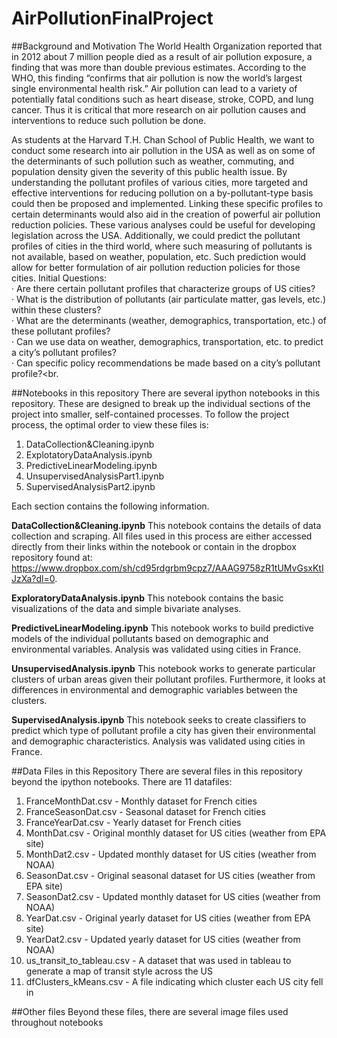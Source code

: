 # AirPollutionFinalProject
##Background and Motivation
The World Health Organization reported that in 2012 about 7 million people died as a result of air pollution exposure, a finding that was more than double previous estimates.  According to the WHO, this finding “confirms that air pollution is now the world’s largest single environmental health risk.”  Air pollution can lead to a variety of potentially fatal conditions such as heart disease, stroke, COPD, and lung cancer.  Thus it is critical that more research on air pollution causes and interventions to reduce such pollution be done.
 
As students at the Harvard T.H. Chan School of Public Health, we want to conduct some research into air pollution in the USA as well as on some of the determinants of such pollution such as weather, commuting, and population density given the severity of this public health issue.  By understanding the pollutant profiles of various cities, more targeted and effective interventions for reducing pollution on a by-pollutant-type basis could then be proposed and implemented.  Linking these specific profiles to certain determinants would also aid in the creation of powerful air pollution reduction policies.  These various analyses could be useful for developing legislation across the USA.  Additionally, we could predict the pollutant profiles of cities in the third world, where such measuring of pollutants is not available, based on weather, population, etc.  Such prediction would allow for better formulation of air pollution reduction policies for those cities.
Initial Questions:<br>
·       Are there certain pollutant profiles that characterize groups of US cities?<br>
·       What is the distribution of pollutants (air particulate matter, gas levels, etc.) within these clusters?<br>
·       What are the determinants (weather, demographics, transportation, etc.) of these pollutant profiles?<br>
·       Can we use data on weather, demographics, transportation, etc. to predict a city’s pollutant profiles?<br>
·       Can specific policy recommendations be made based on a city’s pollutant profile?<br.

##Notebooks in this repository
There are several ipython notebooks in this repository. These are designed to break up the individual sections of the project into smaller, self-contained processes. To follow the project process, the optimal order to view these files is:<br>
1. DataCollection&Cleaning.ipynb<br>
2. ExplotatoryDataAnalysis.ipynb<br>
3. PredictiveLinearModeling.ipynb<br>
4. UnsupervisedAnalysisPart1.ipynb<br>
5. SupervisedAnalysisPart2.ipynb<br>

Each section contains the following information.

**DataCollection&Cleaning.ipynb**
This notebook contains the details of data collection and scraping. All files used in this process are either accessed directly from their links within the notebook or contain in the dropbox repository found at: https://www.dropbox.com/sh/cd95rdgrbm9cpz7/AAAG9758zR1tUMvGsxKtIJzXa?dl=0.

**ExploratoryDataAnalysis.ipynb**
This notebook contains the basic visualizations of the data and simple bivariate analyses.

**PredictiveLinearModeling.ipynb**
This notebook works to build predictive models of the individual pollutants based on demographic and environmental variables. Analysis was validated using cities in France.

**UnsupervisedAnalysis.ipynb**
This notebook works to generate particular clusters of urban areas given their pollutant profiles. Furthermore, it looks at differences in environmental and demographic variables between the clusters.

**SupervisedAnalysis.ipynb**
This notebook seeks to create classifiers to predict which type of pollutant profile a city has given their environmental and demographic characteristics. Analysis was validated using cities in France.

##Data Files in this Repository
There are several files in this repository beyond the ipython notebooks. There are 11 datafiles:<br>
1. FranceMonthDat.csv - Monthly dataset for French cities<br>
2. FranceSeasonDat.csv - Seasonal dataset for French cities<br>
3. FranceYearDat.csv - Yearly dataset for French cities<br>
4. MonthDat.csv - Original monthly dataset for US cities (weather from EPA site)<br>
5. MonthDat2.csv - Updated monthly dataset for US cities (weather from NOAA)<br>
6. SeasonDat.csv - Original seasonal dataset for US cities (weather from EPA site)<br>
7. SeasonDat2.csv - Updated monthly dataset for US cities (weather from NOAA)<br>
8. YearDat.csv - Original yearly dataset for US cities (weather from EPA site)<br>
9. YearDat2.csv - Updated yearly dataset for US cities (weather from NOAA)<br>
10. us_transit_to_tableau.csv - A dataset that was used in tableau to generate a map of transit style across the US<br>
11. dfClusters_kMeans.csv - A file indicating which cluster each US city fell in<br>

##Other files
Beyond these files, there are several image files used throughout notebooks

